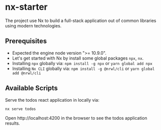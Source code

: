 # nx-starter

The project use Nx to build a full-stack application out of common libraries using modern technologies.

## Prerequisites

- Expected the engine node version ">= 10.9.0".
- Let's get started with Nx by install some global packages `npx`, `nx`.
- Installing `npx` globally via: `npm install -g npx` or `yarn global add npx`
- Installing `Nx CLI` globally via: `npm install -g @nrwl/cli` or `yarn global add @nrwl/cli`

## Available Scripts

Serve the todos react application in locally via:

```bash
nx serve todos
```

Open http://localhost:4200 in the browser to see the todos application results.
